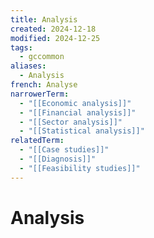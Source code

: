 ```yaml
---
title: Analysis
created: 2024-12-18
modified: 2024-12-25
tags:
  - gccommon
aliases:
  - Analysis
french: Analyse
narrowerTerm:
  - "[[Economic analysis]]"
  - "[[Financial analysis]]"
  - "[[Sector analysis]]"
  - "[[Statistical analysis]]"
relatedTerm:
  - "[[Case studies]]"
  - "[[Diagnosis]]"
  - "[[Feasibility studies]]"
---
```

# Analysis
